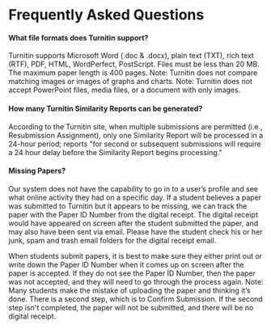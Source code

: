 # Frequently Asked Questions

#### What file formats does Turnitin support?

Turnitin supports Microsoft Word \(.doc & .docx\), plain text \(TXT\), rich text \(RTF\), PDF, HTML, WordPerfect, PostScript. Files must be less than 20 MB. The maximum paper length is 400 pages. Note: Turnitin does not compare matching images or images of graphs and charts. ​Note​: Turnitin does not accept PowerPoint files, media files, or a document with only images.

#### How many Turnitin Similarity Reports can be generated?

According to the Turnitin site, when multiple submissions are permitted \(i.e., Resubmission Assignment​\), only one Similarity Report will be processed in a 24-hour period; reports "for second or subsequent submissions will require a 24 hour delay before the Similarity Report begins processing."

#### Missing Papers?

 Our system does not have the capability to go in to a user’s profile and see what online activity they had on a specific day. If a student believes a paper was submitted to Turnitin but it appears to be missing, we can track the paper with the Paper ID Number from the digital receipt. The digital receipt would have appeared on screen after the student submitted the paper, and may also have been sent via email. Please have the student check his or her junk, spam and trash email folders for the digital receipt email. 

When students submit papers, it is best to make sure they either print out or write down the Paper ID Number when it comes up on screen after the paper is accepted. If they do not see the Paper ID Number, then the paper was not accepted, and they will need to go through the process again. Note: Many students make the mistake of uploading the paper and thinking it’s done. There is a second step, which is to Confirm Submission. If the second step isn't completed, the paper will not be submitted, and there will be no digital receipt.



